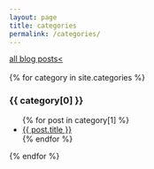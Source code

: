 ```yaml
---
layout: page
title: categories
permalink: /categories/
---
```

<a href="/blog-posts">all blog posts< </a>  
<br>
{% for category in site.categories %}
  <h3>{{ category[0] }}</h3>
  <ul>
  	{% for post in category[1] %}
  	  <li><a href="{{ post.url }}">{{ post.title }}</a></li>
    {% endfor %} 
  </ul>
{% endfor %}

